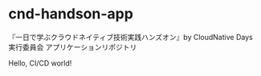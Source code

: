 # cnd-handson-app
『一日で学ぶクラウドネイティブ技術実践ハンズオン』by CloudNative Days 実行委員会 アプリケーションリポジトリ

Hello, CI/CD world!

